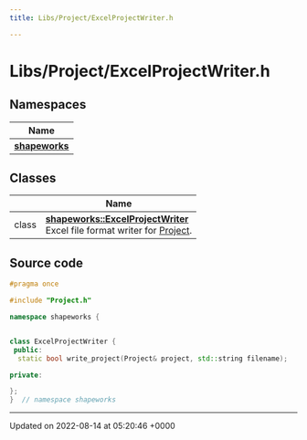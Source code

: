 ```yaml
---
title: Libs/Project/ExcelProjectWriter.h

---
```


# Libs/Project/ExcelProjectWriter.h



## Namespaces

| Name           |
| -------------- |
| **[shapeworks](../Namespaces/namespaceshapeworks.md)**  |

## Classes

|                | Name           |
| -------------- | -------------- |
| class | **[shapeworks::ExcelProjectWriter](../Classes/classshapeworks_1_1ExcelProjectWriter.md)** <br>Excel file format writer for [Project]().  |




## Source code

```cpp
#pragma once

#include "Project.h"

namespace shapeworks {


class ExcelProjectWriter {
 public:
  static bool write_project(Project& project, std::string filename);

private:

};
}  // namespace shapeworks
```


-------------------------------

Updated on 2022-08-14 at 05:20:46 +0000
